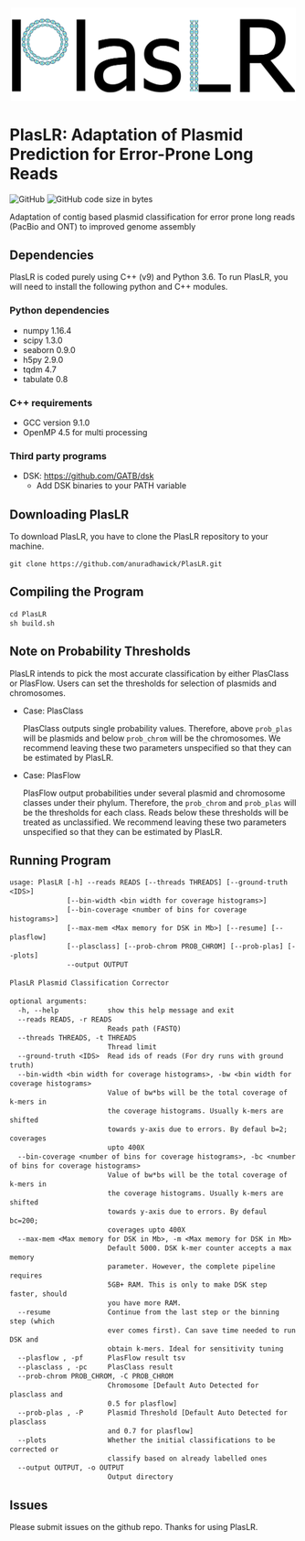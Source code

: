 <p align="center">
  <img src="PlasLR_logo.png" width="500" title="Final Labelling" alt="Final Labelling">
</p>

# PlasLR: Adaptation of Plasmid Prediction for Error-Prone Long Reads
![GitHub](https://img.shields.io/github/license/anuradhawick/PlasLR)
![GitHub code size in bytes](https://img.shields.io/github/languages/code-size/anuradhawick/PlasLR)

Adaptation of contig based plasmid classification for error prone long reads (PacBio and ONT) to improved genome assembly

## Dependencies
PlasLR is coded purely using C++ (v9) and Python 3.6. To run PlasLR, you will need to install the following python and C++ modules.

### Python dependencies
* numpy 1.16.4 
* scipy 1.3.0 
* seaborn 0.9.0
* h5py 2.9.0
* tqdm 4.7
* tabulate 0.8

### C++ requirements
* GCC version 9.1.0
* OpenMP 4.5 for multi processing

### Third party programs
* DSK: https://github.com/GATB/dsk
    * Add DSK binaries to your PATH variable

## Downloading PlasLR
To download PlasLR, you have to clone the PlasLR repository to your machine.

```
git clone https://github.com/anuradhawick/PlasLR.git
```

## Compiling the Program

```
cd PlasLR
sh build.sh
```

## Note on Probability Thresholds

PlasLR intends to pick the most accurate classification by either PlasClass or PlasFlow. Users can set the thresholds for selection of plasmids and chromosomes.

* Case: PlasClass

    PlasClass outputs single probability values. Therefore, above `prob_plas` will be plasmids and below `prob_chrom` will be the chromosomes. We recommend leaving these two parameters unspecified so that they can be estimated by PlasLR.

* Case: PlasFlow

    PlasFlow output probabilities under several plasmid and chromosome classes under their phylum. Therefore, the `prob_chrom` and `prob_plas` will be the thresholds for each class. Reads below these thresholds will be treated as unclassified. We recommend leaving these two parameters unspecified so that they can be estimated by PlasLR.

## Running Program

```
usage: PlasLR [-h] --reads READS [--threads THREADS] [--ground-truth <IDS>]
              [--bin-width <bin width for coverage histograms>]
              [--bin-coverage <number of bins for coverage histograms>]
              [--max-mem <Max memory for DSK in Mb>] [--resume] [--plasflow]
              [--plasclass] [--prob-chrom PROB_CHROM] [--prob-plas] [--plots]
              --output OUTPUT

PlasLR Plasmid Classification Corrector

optional arguments:
  -h, --help            show this help message and exit
  --reads READS, -r READS
                        Reads path (FASTQ)
  --threads THREADS, -t THREADS
                        Thread limit
  --ground-truth <IDS>  Read ids of reads (For dry runs with ground truth)
  --bin-width <bin width for coverage histograms>, -bw <bin width for coverage histograms>
                        Value of bw*bs will be the total coverage of k-mers in
                        the coverage histograms. Usually k-mers are shifted
                        towards y-axis due to errors. By defaul b=2; coverages
                        upto 400X
  --bin-coverage <number of bins for coverage histograms>, -bc <number of bins for coverage histograms>
                        Value of bw*bs will be the total coverage of k-mers in
                        the coverage histograms. Usually k-mers are shifted
                        towards y-axis due to errors. By defaul bc=200;
                        coverages upto 400X
  --max-mem <Max memory for DSK in Mb>, -m <Max memory for DSK in Mb>
                        Default 5000. DSK k-mer counter accepts a max memory
                        parameter. However, the complete pipeline requires
                        5GB+ RAM. This is only to make DSK step faster, should
                        you have more RAM.
  --resume              Continue from the last step or the binning step (which
                        ever comes first). Can save time needed to run DSK and
                        obtain k-mers. Ideal for sensitivity tuning
  --plasflow , -pf      PlasFlow result tsv
  --plasclass , -pc     PlasClass result
  --prob-chrom PROB_CHROM, -C PROB_CHROM
                        Chromosome [Default Auto Detected for plasclass and
                        0.5 for plasflow]
  --prob-plas , -P      Plasmid Threshold [Default Auto Detected for plasclass
                        and 0.7 for plasflow]
  --plots               Whether the initial classifications to be corrected or
                        classify based on already labelled ones
  --output OUTPUT, -o OUTPUT
                        Output directory
```

## Issues

Please submit issues on the github repo. Thanks for using PlasLR.
